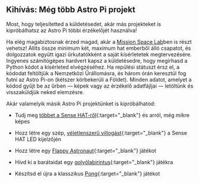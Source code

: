 ## Kihívás: Még több Astro Pi projekt

Most, hogy teljesítetted a küldetésedet, akár más projekteket is kipróbálhatsz az Astro Pi többi érzékelőjét használva!

Ha elég magabiztosnak érzed magad, akár a [Mission Space Lab](https://astro-pi.org/missions/space-lab/)ben is részt vehetsz! Állíts össze minimum két, maximum hat emberből álló csapatot, és dolgozzatok együtt igazi űrkutatókként a saját kísérletetek megtervezésére. Ingyenes számítógépes hardvert kapsz a küldetésedre, hogy megírhasd a Python kódot a kísérleted elvégzéséhez. Ha repülési státuszt érsz el, a kódodat feltöltjük a Nemzetközi Űrállomásra, és három órán keresztül fog futni az Astro Pi-on (kétszer körbekerüli a Földet). Minden adatot, amelyet a kódod gyűjt be az űrben — képek vagy az érzékelő adatfájljai — letöltünk és visszaküldjük neked elemzésre.

Akár valamelyik másik Astro Pi projektünket is kipróbálhatod:

+ Tudj meg [többet a Sense HAT-ről](https://projects.raspberrypi.org/en/projects/getting-started-with-the-sense-hat){:target="_blank"} és arról, még mikre képes

+ Hozz létre egy szép, [véletlenszerű villogást](https://projects.raspberrypi.org/en/projects/sense-hat-random-sparkles){:target="_blank"} a Sense HAT LED kijelzőjén

+ Hozz létre egy [Flappy Astronaut](https://projects.raspberrypi.org/en/projects/flappy-astronaut){:target="_blank"} játékot

+ Hívd ki a barátaidat egy [golyólabirintus](https://projects.raspberrypi.org/en/projects/sense-hat-marble-maze){:target="_blank"} játékra

+ Készítsd el újra a klasszikus [Pong](https://projects.raspberrypi.org/en/projects/sense-hat-pong){:target="_blank"} játékot